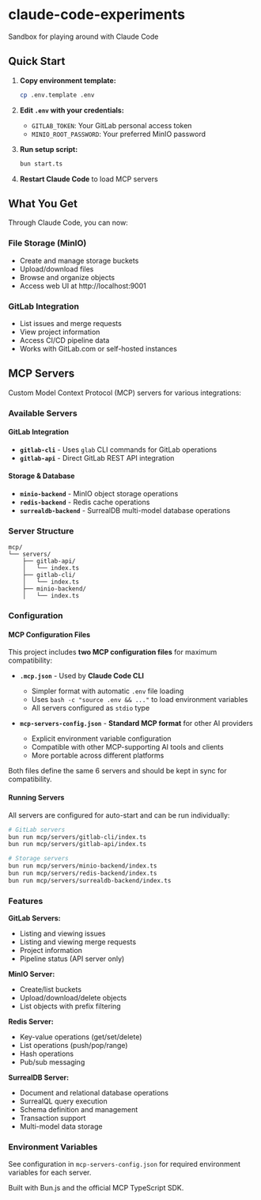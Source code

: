 # claude-code-experiments
Sandbox for playing around with Claude Code

## Quick Start

1. **Copy environment template:**
   ```bash
   cp .env.template .env
   ```

2. **Edit `.env` with your credentials:**
   - `GITLAB_TOKEN`: Your GitLab personal access token
   - `MINIO_ROOT_PASSWORD`: Your preferred MinIO password

3. **Run setup script:**
   ```bash
   bun start.ts
   ```

4. **Restart Claude Code** to load MCP servers

## What You Get

Through Claude Code, you can now:

### **File Storage (MinIO)**
- Create and manage storage buckets
- Upload/download files
- Browse and organize objects
- Access web UI at http://localhost:9001


### **GitLab Integration**
- List issues and merge requests
- View project information
- Access CI/CD pipeline data
- Works with GitLab.com or self-hosted instances

## MCP Servers

Custom Model Context Protocol (MCP) servers for various integrations:

### Available Servers

#### GitLab Integration
- **`gitlab-cli`** - Uses `glab` CLI commands for GitLab operations
- **`gitlab-api`** - Direct GitLab REST API integration

#### Storage & Database
- **`minio-backend`** - MinIO object storage operations
- **`redis-backend`** - Redis cache operations
- **`surrealdb-backend`** - SurrealDB multi-model database operations

### Server Structure

```
mcp/
└── servers/
    ├── gitlab-api/
    │   └── index.ts
    ├── gitlab-cli/
    │   └── index.ts
    ├── minio-backend/
    │   └── index.ts
```

### Configuration

#### MCP Configuration Files

This project includes **two MCP configuration files** for maximum compatibility:

- **`.mcp.json`** - Used by **Claude Code CLI**
  - Simpler format with automatic `.env` file loading
  - Uses `bash -c "source .env && ..."` to load environment variables
  - All servers configured as `stdio` type
  
- **`mcp-servers-config.json`** - **Standard MCP format** for other AI providers
  - Explicit environment variable configuration
  - Compatible with other MCP-supporting AI tools and clients
  - More portable across different platforms

Both files define the same 6 servers and should be kept in sync for compatibility.

#### Running Servers

All servers are configured for auto-start and can be run individually:

```bash
# GitLab servers
bun run mcp/servers/gitlab-cli/index.ts
bun run mcp/servers/gitlab-api/index.ts

# Storage servers
bun run mcp/servers/minio-backend/index.ts
bun run mcp/servers/redis-backend/index.ts
bun run mcp/servers/surrealdb-backend/index.ts
```

### Features

**GitLab Servers:**
- Listing and viewing issues
- Listing and viewing merge requests
- Project information
- Pipeline status (API server only)

**MinIO Server:**
- Create/list buckets
- Upload/download/delete objects
- List objects with prefix filtering

**Redis Server:**
- Key-value operations (get/set/delete)
- List operations (push/pop/range)
- Hash operations
- Pub/sub messaging

**SurrealDB Server:**
- Document and relational database operations
- SurrealQL query execution
- Schema definition and management
- Transaction support
- Multi-model data storage

### Environment Variables

See configuration in `mcp-servers-config.json` for required environment variables for each server.

Built with Bun.js and the official MCP TypeScript SDK.

